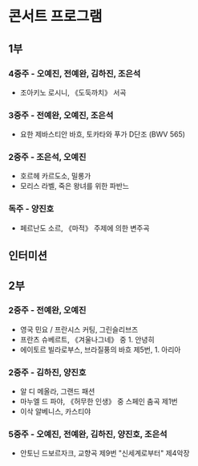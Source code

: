 # 콘서트 프로그램

## 1부

### 4중주 - 오예진, 전예완, 김하진, 조은석
- 조아키노 로시니, 《도둑까치》 서곡

### 3중주 - 전예완, 오예진, 조은석
- 요한 제바스티안 바흐, 토카타와 푸가 D단조 (BWV 565)

### 2중주 - 조은석, 오예진
- 호르헤 카르도소, 밀롱가
- 모리스 라벨, 죽은 왕녀를 위한 파반느

### 독주 - 양진호
- 페르난도 소르, 《마적》 주제에 의한 변주곡

## 인터미션

## 2부

### 2중주 - 전예완, 오예진
- 영국 민요 / 프란시스 커팅, 그린슬리브즈
- 프란츠 슈베르트, 《겨울나그네》 중 1. 안녕히
- 에이토르 빌라로부스, 브라질풍의 바흐 제5번, 1. 아리아

### 2중주 - 김하진, 양진호
- 알 디 메올라, 그랜드 패션
- 마누엘 드 파야, 《허무한 인생》 중 스페인 춤곡 제1번
- 이삭 알베니스, 카스티야

### 5중주 - 오예진, 전예완, 김하진, 양진호, 조은석
- 안토닌 드보르자크, 교향곡 제9번 "신세계로부터" 제4악장
